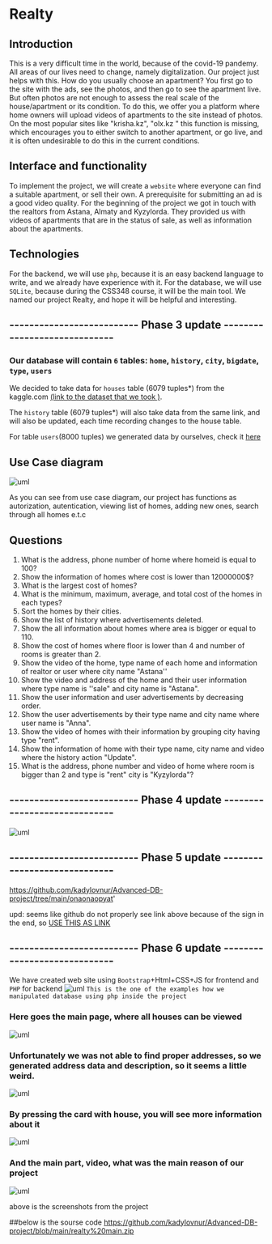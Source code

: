 # Realty

## Introduction
This is a very difficult time in the world, because of the covid-19 pandemy. Аll areas of our lives need to change, namely digitalization. Our project just helps with this. How do you usually choose an apartment? You first go to the site with the ads, see the photos, and then go to see the apartment live. But often photos are not enough to assess the real scale of the house/apartment or its condition. To do this, we offer you a platform where home owners will upload videos of apartments to the site instead of photos. On the most popular sites like "krisha.kz", "olx.kz " this function is missing, which encourages you to either switch to another apartment, or go live, and it is often undesirable to do this in the current conditions.

## Interface and functionality
To implement the project, we will create a `website` where everyone can find a suitable apartment, or sell their own. A prerequisite for submitting an ad is a good video quality. For the beginning of the project we got in touch with the realtors from Astana, Almaty and Kyzylorda. They provided us with videos of apartments that are in the status of sale, as well as information about the apartments. 

## Technologies
For the backend, we will use `php`, because it is an easy backend language to write, and we already have experience with it. For the database, we will use `SQLite`, because during the CSS348 course, it will be the main tool.
We named our project Realty, and hope it will be helpful and interesting.






##                                                           -------------------------- Phase 3 update -----------------------------
### Our database will contain `6` tables: `home`, `history`, `city`, `bigdate`, `type`, `users`




We decided to take data for `houses` table (6079 tuples*) from the kaggle.com  [(link to the dataset that we took )](https://www.kaggle.com/rubenssjr/brasilian-houses-to-rent).

The `history` table (6079 tuples*) will also take data from the same link, and will also be updated, each time recording changes to the house table.


For table `users`(8000 tuples) we generated data by ourselves, check it [here](https://github.com/kadylovnur/Advanced-DB-project/blob/main/users.csv)




## Use Case diagram
![uml](https://github.com/kadylovnur/Advanced-DB-project/blob/main/Realty-UseCase-UML.png)

As you can see from use case diagram, our project has functions as autorization, autentication, viewing list of homes, adding new ones, search through all homes e.t.c



## Questions
1. What is the address, phone number of home where homeid is equal to 100?
2. Show the information of homes where cost is lower than 12000000$?
3. What is the largest cost of homes?
4. What is the minimum, maximum, average, and total cost of the homes in each types? 
5.  Sort the homes by their cities.
6. Show the list of history where advertisements deleted.
7. Show the all information about homes where area is bigger or equal to 110.
8. Show the cost of homes where floor is lower than 4 and number of rooms is greater than 2.
9. Show the video of the home, type name of each home and information of realtor or user where city name "Astana''
10. Show the video and address of the home and their user information where type name is ''sale" and city name is "Astana".
11. Show the user information and user advertisements by decreasing order.
12. Show the user advertisements by their type name and city name where user name is "Anna".
13. Show the video of homes with their information by grouping city having type "rent".
14. Show the information of home with their type name, city name and video where the history action "Update".
15. What is the address, phone number and video of home where room is bigger than 2 and type is "rent" city is "Kyzylorda"?

 ##                                                 -------------------------- Phase 4 update -----------------------------
![uml](https://github.com/kadylovnur/Advanced-DB-project/blob/main/onaonaopyat'-ER.png)

 ##                                                 -------------------------- Phase 5 update -----------------------------
 https://github.com/kadylovnur/Advanced-DB-project/tree/main/onaonaopyat'

upd: seems like github do not properly see link above because of the sign in the end, so [USE THIS AS LINK](https://github.com/kadylovnur/Advanced-DB-project/tree/main/onaonaopyat')

##                                                 -------------------------- Phase 6 update -----------------------------
We have created web site using `Bootstrap`+Html+CSS+JS for frontend and `PHP` for backend
![uml](https://github.com/kadylovnur/Advanced-DB-project/blob/main/realty%20photos/code.png)
`This is the one of the examples how we manipulated database using php inside the project`
### Here goes the main page, where all houses can be viewed
![uml](https://github.com/kadylovnur/Advanced-DB-project/blob/main/realty%20photos/mainn.png)

### Unfortunately we was not able to find proper addresses, so we generated address data and description, so it seems a little weird.
![uml](https://github.com/kadylovnur/Advanced-DB-project/blob/main/realty%20photos/main2.png)
### By pressing the card with house, you will see more information about it
![uml](https://github.com/kadylovnur/Advanced-DB-project/blob/main/realty%20photos/house%201.png)
### And the main part, video, what was the main reason of our project
![uml](https://github.com/kadylovnur/Advanced-DB-project/blob/main/realty%20photos/house%202.png)


above is the screenshots from the project

##below is the sourse code
https://github.com/kadylovnur/Advanced-DB-project/blob/main/realty%20main.zip


